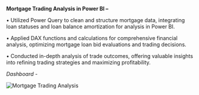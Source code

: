 **Mortgage Trading Analysis in Power BI –**

•	Utilized Power Query to clean and structure mortgage data, integrating loan statuses and loan balance amortization for analysis in Power BI.

•	Applied DAX functions and calculations for comprehensive financial analysis, optimizing mortgage loan bid evaluations and trading decisions.

•	Conducted in-depth analysis of trade outcomes, offering valuable insights into refining trading strategies and maximizing profitability.

*Dashboard -*  

![Mortgage Trading Analysis](https://github.com/RushikaBattu/portfolio-projects/assets/135265999/8ffdd5d2-7a25-4f68-85dc-ac897b69de05)
